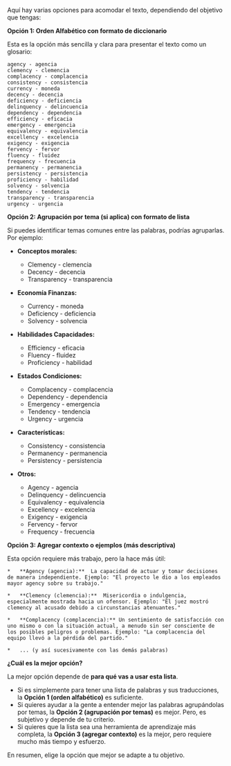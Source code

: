 Aquí hay varias opciones para acomodar el texto, dependiendo del objetivo que tengas:

**Opción 1: Orden Alfabético con formato de diccionario**

Esta es la opción más sencilla y clara para presentar el texto como un glosario:

```
agency - agencia
clemency - clemencia
complacency - complacencia
consistency - consistencia
currency - moneda
decency - decencia
deficiency - deficiencia
delinquency - delincuencia
dependency - dependencia
efficiency - eficacia
emergency - emergencia
equivalency - equivalencia
excellency - excelencia
exigency - exigencia
fervency - fervor
fluency - fluidez
frequency - frecuencia
permanency - permanencia
persistency - persistencia
proficiency - habilidad
solvency - solvencia
tendency - tendencia
transparency - transparencia
urgency - urgencia
```

**Opción 2: Agrupación por tema (si aplica) con formato de lista**

Si puedes identificar temas comunes entre las palabras, podrías agruparlas. Por ejemplo:

*   **Conceptos morales:**
    *   Clemency - clemencia
    *   Decency - decencia
    *   Transparency - transparencia

*   **Economía Finanzas:**
    *   Currency - moneda
    *   Deficiency - deficiencia
    *   Solvency - solvencia

*   **Habilidades Capacidades:**
    *   Efficiency - eficacia
    *   Fluency - fluidez
    *   Proficiency - habilidad

*   **Estados Condiciones:**
    *   Complacency - complacencia
    *   Dependency - dependencia
    *   Emergency - emergencia
    *   Tendency - tendencia
    *   Urgency - urgencia

*   **Características:**
    *   Consistency - consistencia
    *   Permanency - permanencia
    *   Persistency - persistencia

*   **Otros:**
    *   Agency - agencia
    *   Delinquency - delincuencia
    *   Equivalency - equivalencia
    *   Excellency - excelencia
    *   Exigency - exigencia
    *   Fervency - fervor
    *   Frequency - frecuencia

**Opción 3:  Agregar contexto o ejemplos (más descriptiva)**

Esta opción requiere más trabajo, pero la hace más útil:

```
*   **Agency (agencia):**  La capacidad de actuar y tomar decisiones de manera independiente. Ejemplo: "El proyecto le dio a los empleados mayor agency sobre su trabajo."

*   **Clemency (clemencia):**  Misericordia o indulgencia, especialmente mostrada hacia un ofensor. Ejemplo: "El juez mostró clemency al acusado debido a circunstancias atenuantes."

*   **Complacency (complacencia):** Un sentimiento de satisfacción con uno mismo o con la situación actual, a menudo sin ser consciente de los posibles peligros o problemas. Ejemplo: "La complacencia del equipo llevó a la pérdida del partido."

*   ... (y así sucesivamente con las demás palabras)
```

**¿Cuál es la mejor opción?**

La mejor opción depende de **para qué vas a usar esta lista**.

*   Si es simplemente para tener una lista de palabras y sus traducciones, la **Opción 1 (orden alfabético)** es suficiente.
*   Si quieres ayudar a la gente a entender mejor las palabras agrupándolas por temas, la **Opción 2 (agrupación por temas)** es mejor.  Pero, es subjetivo y depende de tu criterio.
*   Si quieres que la lista sea una herramienta de aprendizaje más completa, la **Opción 3 (agregar contexto)** es la mejor, pero requiere mucho más tiempo y esfuerzo.

En resumen, elige la opción que mejor se adapte a tu objetivo.
